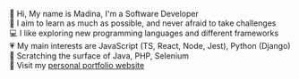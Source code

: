 🎀 Hi, My name is Madina, I'm a Software Developer <br /> 
📖 I aim to learn as much as possible, and never afraid to take challenges <br />
💻 I like exploring new programming languages and different frameworks <br />
💗 My main interests are JavaScript (TS, React, Node, Jest), Python (Django) <br />
💎 Scratching the surface of Java, PHP, Selenium <br />
💄 Visit my [personal portfolio website](https://madina-portfolio.onrender.com)

<!---
madina0801/madina0801 is a ✨ special ✨ repository because its `README.md` (this file) appears on your GitHub profile.
You can click the Preview link to take a look at your changes.
--->
